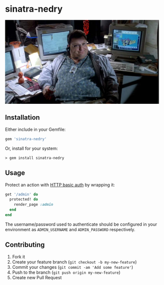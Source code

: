 # sinatra-nedry

![nedry](media/nedry.jpg)

## Installation

Either include in your Gemfile:

```ruby
gem 'sinatra-nedry'
```

Or, install for your system:

    > gem install sinatra-nedry

## Usage

Protect an action with [HTTP basic auth](http://en.wikipedia.org/wiki/Basic_access_authentication)
by wrapping it:

```ruby
get '/admin' do
  protected! do
    render_page :admin
  end
end
```

The username/password used to authenticate should be configured in your environment as
`ADMIN_USERNAME` and `ADMIN_PASSWORD` respectively.

## Contributing

1. Fork it
2. Create your feature branch (`git checkout -b my-new-feature`)
3. Commit your changes (`git commit -am 'Add some feature'`)
4. Push to the branch (`git push origin my-new-feature`)
5. Create new Pull Request
